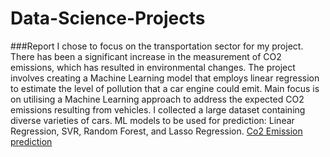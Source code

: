 # Data-Science-Projects
###Report
I chose to focus on the transportation sector for my project. There has been a significant increase in the measurement of CO2 emissions, which has resulted in environmental changes. 
The project involves creating a Machine Learning model that employs linear regression to estimate the level of pollution that a car engine could emit. 
Main focus is on utilising a Machine Learning approach to address the expected CO2 emissions resulting from vehicles.
I collected a large dataset containing diverse varieties of cars.
ML models to be used for prediction: Linear Regression, SVR, Random Forest, and Lasso Regression. 
[Co2 Emission prediction](https://github.com/NataliaMak20/Data-Science-Projects/blob/main/Project%20Documentation_Report.pdf)
